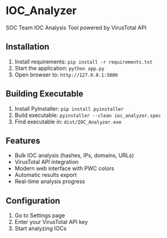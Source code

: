 # IOC_Analyzer

SOC Team IOC Analysis Tool powered by VirusTotal API

## Installation

1. Install requirements: `pip install -r requirements.txt`
2. Start the application: `python app.py`
3. Open browser to: `http://127.0.0.1:5000`

## Building Executable

1. Install PyInstaller: `pip install pyinstaller`
2. Build executable: `pyinstaller --clean ioc_analyzer.spec`
3. Find executable in: `dist/IOC_Analyzer.exe`

## Features

- Bulk IOC analysis (hashes, IPs, domains, URLs)
- VirusTotal API integration
- Modern web interface with PWC colors
- Automatic results export
- Real-time analysis progress

## Configuration

1. Go to Settings page
2. Enter your VirusTotal API key
3. Start analyzing IOCs

